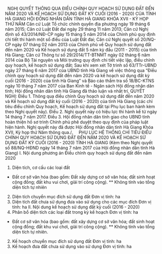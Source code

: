 <jsontable name="bang_0"> </jsontable>
 
NGHỊ QUYẾT
THÔNG QUA ĐIỀU CHỈNH QUY HOẠCH SỬ DỤNG ĐẤT ĐẾN NĂM 2020 VÀ KẾ
HOẠCH SỬ DỤNG ĐẤT KỲ CUỐI (2016 - 2020) CỦA TỈNH HÀ GIANG
HỘI ĐỒNG NHÂN DÂN TỈNH HÀ GIANG
KHÓA XVII - KỲ HỌP THỨ NĂM
Căn cứ Luật Tổ chức chính quyền
địa phương ngày 19 tháng 6 năm 2015;
Căn cứ Luật Đất đai ngày 29
tháng 11 năm 2013;
Căn cứ Nghị định số
43/2014/NĐ-CP ngày 15 tháng 5 năm 2014 của Chính phủ quy định chi tiết thi hành
một số điều của Luật Đất đai;
Căn cứ Nghị quyết số 20/NQ-CP
ngày 07 tháng 02 năm 2013 của Chính phủ về Quy hoạch sử dụng đất đến năm 2020
và Kế hoạch sử dụng đất 5 năm kỳ đầu (2011 - 2015) của tỉnh Hà Giang;
Căn cứ Thông tư số
29/2014/TT-BTNMT ngày 02 tháng 6 năm 2014 của Bộ Tài nguyên và Môi trường quy định
chi tiết việc lập, điều chỉnh quy hoạch, kế hoạch sử dụng đất;
Sau khi xem xét Tờ trình số
63/TTr-UBND ngày 27 tháng 6 năm 2017 của UBND tỉnh Hà Giang về việc thông qua
“Điều chỉnh quy hoạch sử dụng đất đến năm 2020 và kế hoạch sử dụng đất kỳ cuối
(2016 - 2020) của tỉnh Hà Giang” và Báo cáo thẩm tra số 18/BC-KTNS ngày 10
tháng 7 năm 2017 của Ban Kinh tế - Ngân sách Hội đồng nhân dân tỉnh;
Hội đồng nhân dân tỉnh Hà
Giang đã thảo luận và nhất trí,
QUYẾT NGHỊ:
Điều 1. Thông qua điều chỉnh Quy hoạch sử dụng đất đến
năm 2020 và Kế hoạch sử dụng đất kỳ cuối (2016 - 2020) của tỉnh Hà Giang (các chỉ tiêu điều chỉnh Quy hoạch, Kế hoạch sử dụng đất
tại Phụ lục ban hành kèm theo Nghị quyết này).
Điều 2. Nghị quyết này có hiệu
lực thi hành kể từ ngày 14 tháng 7 năm 2017.
Điều 3. Hội đồng nhân dân tỉnh
giao cho UBND tỉnh hoàn thiện hồ sơ trình Chính phủ phê duyệt theo quy định của
pháp luật hiện hành. 
Nghị quyết này đã được Hội đồng
nhân dân tỉnh Hà Giang Khóa XVII, Kỳ họp thứ Năm thông qua./.
 
<jsontable name="bang_1"> </jsontable>
 
PHỤ LỤC
HỆ THỐNG CHỈ TIÊU ĐIỀU CHỈNH QUY HOẠCH SỬ DỤNG ĐẤT ĐẾN
NĂM 2020 VÀ KẾ HOẠCH SỬ DỤNG ĐẤT KỲ CUỐI (2016 - 2020) TỈNH HÀ GIANG
(Kèm theo Nghị quyết số 88/NQ-HĐND ngày 14 tháng 7 năm 2017 của Hội đồng
nhân dân tỉnh Hà Giang)
I. Nội dung
phương án Điều chỉnh quy hoạch sử dụng đất đến năm 2020
1. Diện
tích, cơ cấu các loại đất
<jsontable name="bang_2"> </jsontable>
* Đất cơ sở văn hóa (bao gồm: Đất xây dựng cơ
sở văn hóa; đất sinh hoạt cộng đồng; đất khu vui chơi, giải trí công cộng).
** Không tính vào tổng diện tích tự nhiên
2. Diện tích
chuyển mục đích sử dụng đất
Đơn vị tính: ha
<jsontable name="bang_3"> </jsontable>
3. Diện tích đất chưa sử dụng
đưa vào sử dụng cho các mục đích
Đơn vị tính: ha
<jsontable name="bang_4"> </jsontable>
II. Nội dung kế
hoạch sử dụng đất kỳ cuối (2016 - 2020)
1. Phân bổ
diện tích các loại đất trong kỳ kế hoạch
Đơn vị tính: ha
<jsontable name="bang_5"> </jsontable>
* Đất cơ sở văn hóa (bao gồm: đất xây dựng cơ
sở văn hóa; đất sinh hoạt cộng đồng; đất khu vui chơi, giải trí công cộng).
** Không tính vào tổng diện tích tự nhiên.
2. Kế hoạch
chuyển mục đích sử dụng đất
Đơn vị tính: ha
<jsontable name="bang_6"> </jsontable>
3. Kế hoạch đưa đất chưa sử
dụng vào sử dụng
Đơn vị tính: ha
<jsontable name="bang_7"> </jsontable>